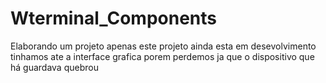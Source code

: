 # Wterminal_Components
Elaborando um projeto apenas
este projeto ainda  esta em desevolvimento
tinhamos ate a interface grafica porem perdemos ja que o dispositivo que há guardava quebrou
